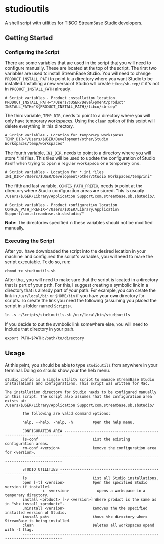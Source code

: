 # studioutils

A shell script with utilities for TIBCO StreamBase Studio developers.

## Getting Started

### Configuring the Script

There are some variables that are used in the script that you will need to configure manually. These are located at the top of the script. The first two variables are used to install StreamBase Studio. You will need to change `PRODUCT_INSTALL_PATH` to point to a directory where you want Studio to be installed. Installing a new versio of Studio will create `tibco/sb-cep/` if it's not in `PRODUCT_INSTALL_PATH` already.

```
# Script variables - Product installation location
PRODUCT_INSTALL_PATH="/Users/$USER/Development/product"
INSTALL_PATH="${PRODUCT_INSTALL_PATH}/tibco/sb-cep"
```

The third variable, `TEMP_DIR`, needs to point to a directory where you will only have temporary workspaces. Using the `clean` option of this script will delete everything in this directory.

```
# Script variables - Location for temporary workspaces
TEMP_DIR="/Users/$USER/Development/other/Studio Workspaces/temp/workspaces"
```

The fourth variable, `INI_DIR`, needs to point to a directory where you will store *.ini files. This files will be used to update the configuration of Studio itself when trying to open a regular workspace or a temporary one.

```
# Script variables - Location for *.ini files
INI_DIR="/Users/$USER/Development/other/Studio Workspaces/temp/ini"
```

The fifth and last variable, `CONFIG_PATH_PREFIX`, needs to point at the directory where Studio configuration areas are stored. This is usually `/Users/$USER/Library/Application Support/com.streambase.sb.sbstudio/`.

```
# Script variables - Product configuration location
CONFIG_PATH_PREFIX="/Users/$USER/Library/Application Support/com.streambase.sb.sbstudio/"
```

**Note:** The directories specified in these variables should not be modified manually.

### Executing the Script

After you have downloaded the script into the desired location in your machine, and configured the script's variables, you will need to make the script executable. To do so, run:

```
chmod +x studioutils.sh
```

After that, you will need to make sure that the script is located in a directory that is part of your path. For this, I suggest creating a symbolic link in a directory that is already part of your path. For example, you can create the link in `/usr/local/bin` or `$HOME/bin` if you have your own directory for scripts. To create the link you need the following (assuming you placed the script in a folder named `Scripts`).

```
ln -s ~/Scripts/studioutils.sh /usr/local/bin/studioutils
```

If you decide to put the symbolic link somewhere else, you will need to include that directory in your path.

```
export PATH=$PATH:/path/to/directory
```

## Usage

At this point, you should be able to type `studioutils` from anywhere in your terminal. Doing so should show your the help menu.

``` 
studio_config is a simple utility script to manage StreamBase Studio 
installations and configurations. This script was written for Mac.

The installation directory for Studio needs to be configured manually
in this script. The script also assumes that the configuration area
exists at:
/Users/$USER/Library/Application Support/com.streambase.sb.sbstudio/

        The following are valid command options:

        help, --help, -help, -h         Open the help menu.

        CONFIGURATION AREA ---------------------------------------------------------------------
        ls-conf                         List the existing configuration areas.
        rm-conf <version>               Remove the configuration area for <version>.
        ----------------------------------------------------------------------------------------

        STUDIO UTILITIES -----------------------------------------------------------------------
        ls                              List all Studio installations.
        open [-t] <version>             Open the specified Studio version if installed.
                -t  <version>             Opens a workspace in a temporary directory.
        install <product> [-v <version>] Where product is the same as in "sbx install <product>".
        uninstall <version>             Removes the the specified installed version of Studio.
        install-path                    Shows the directory where StreamBase is being installed.
        clean                           Deletes all workspaces opend with -t flag.
        ----------------------------------------------------------------------------------------
```


